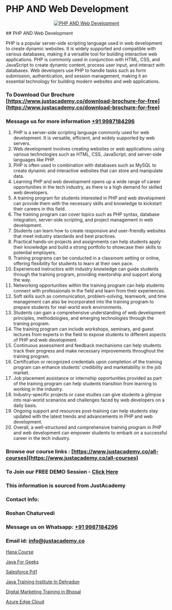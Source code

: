 # PHP AND Web Development

<p align="center">
  <a href="https://justacademy.co/course-detail/php-training">
    <img src="https://justacademy.co/storage2/course_image/1676637155_course_image.webp" alt="PHP AND Web Development">
  </a>
</p>
## PHP AND Web Development

PHP is a popular server-side scripting language used in web development to create dynamic websites. It is widely supported and compatible with various databases, making it a versatile tool for building interactive web applications. PHP is commonly used in conjunction with HTML, CSS, and JavaScript to create dynamic content, process user input, and interact with databases. Web developers use PHP to handle tasks such as form submission, authentication, and session management, making it an essential technology for building modern websites and web applications.
### To Download Our Brochure [https://www.justacademy.co/download-brochure-for-free](https://www.justacademy.co/download-brochure-for-free)
### Message us for more information [+91 9987184296](https://api.whatsapp.com/send?phone=919987184296)
1) PHP is a server-side scripting language commonly used for web development. It is versatile, efficient, and widely supported by web servers.
2) Web development involves creating websites or web applications using various technologies such as HTML, CSS, JavaScript, and server-side languages like PHP.
3) PHP is often used in combination with databases such as MySQL to create dynamic and interactive websites that can store and manipulate data.
4) Learning PHP and web development opens up a wide range of career opportunities in the tech industry, as there is a high demand for skilled web developers.
5) A training program for students interested in PHP and web development can provide them with the necessary skills and knowledge to kickstart their careers in this field.
6) The training program can cover topics such as PHP syntax, database integration, server-side scripting, and project management in web development.
7) Students can learn how to create responsive and user-friendly websites that meet industry standards and best practices.
8) Practical hands-on projects and assignments can help students apply their knowledge and build a strong portfolio to showcase their skills to potential employers.
9) Training programs can be conducted in a classroom setting or online, offering flexibility for students to learn at their own pace.
10) Experienced instructors with industry knowledge can guide students through the training program, providing mentorship and support along the way.
11) Networking opportunities within the training program can help students connect with professionals in the field and learn from their experiences.
12) Soft skills such as communication, problem-solving, teamwork, and time management can also be incorporated into the training program to prepare students for real-world work environments.
13) Students can gain a comprehensive understanding of web development principles, methodologies, and emerging technologies through the training program.
14) The training program can include workshops, seminars, and guest lectures from experts in the field to expose students to different aspects of PHP and web development.
15) Continuous assessment and feedback mechanisms can help students track their progress and make necessary improvements throughout the training program.
16) Certification or recognized credentials upon completion of the training program can enhance students' credibility and marketability in the job market.
17) Job placement assistance or internship opportunities provided as part of the training program can help students transition from learning to working in the industry.
18) Industry-specific projects or case studies can give students a glimpse into real-world scenarios and challenges faced by web developers on a daily basis.
19) Ongoing support and resources post-training can help students stay updated with the latest trends and advancements in PHP and web development.
20) Overall, a well-structured and comprehensive training program in PHP and web development can empower students to embark on a successful career in the tech industry.

### Browse our course links : [https://www.justacademy.co/all-courses](https://www.justacademy.co/all-courses) 
### To Join our FREE DEMO Session - [Click Here](https://www.justacademy.co/register-for-course-demo)


### This information is sourced from JustAcademy
### Contact Info:
### Roshan Chaturvedi
### Message us on Whatsapp: [+91 9987184296](https://api.whatsapp.com/send?phone=919987184296)
### Email id: [info@justacademy.co](mailto:info@justacademy.co)
                
[Hana Course](https://www.linkedin.com/pulse/hana-course-justacademy-bay-area-gn4tc/)

[Java For Geeks](https://www.linkedin.com/pulse/java-geeks-justacademy-uqr3c/)

[Salesforce Pd1](https://medium.com/@abhidnya.1068/salesforce-pd1-8abd78ee67e4)

[Java Training Institute In Dehradun](https://medium.com/@abhidnya.1068/java-training-institute-in-dehradun-04e0216fb072)

[Digital Marketing Training in Bhopal](https://justacademyin.github.io/justacademy/digital-marketing-training-in-bhopal)

[Azure Edge Cloud](https://justacademyin.github.io/justacademy/azure-edge-cloud)


